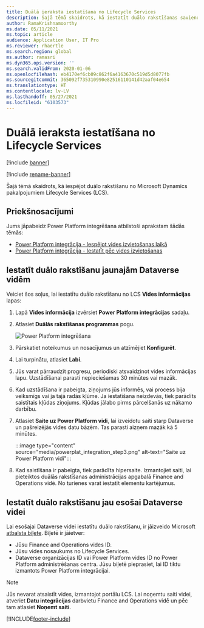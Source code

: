 ```yaml
---
title: Duālā ieraksta iestatīšana no Lifecycle Services
description: Šajā tēmā skaidrots, kā iestatīt duālo rakstīšanas savienojumu no Microsoft Dynamics pakalpojumiem Lifecycle Services (LCS).
author: RamaKrishnamoorthy
ms.date: 05/11/2021
ms.topic: article
audience: Application User, IT Pro
ms.reviewer: rhaertle
ms.search.region: global
ms.author: ramasri
ms.dyn365.ops.version: ''
ms.search.validFrom: 2020-01-06
ms.openlocfilehash: eb4170ef6cb09c862f6a4163670c519d5d8077fb
ms.sourcegitcommit: 365092f735310990e82516110141d42aaf04e654
ms.translationtype: HT
ms.contentlocale: lv-LV
ms.lasthandoff: 05/27/2021
ms.locfileid: "6103573"
---
```

# <a name="dual-write-setup-from-lifecycle-services"></a>Duālā ieraksta iestatīšana no Lifecycle Services

[!include [banner](../../includes/banner.md)]

[!include [rename-banner](~/includes/cc-data-platform-banner.md)]

Šajā tēmā skaidrots, kā iespējot duālo rakstīšanu no Microsoft Dynamics pakalpojumiem Lifecycle Services (LCS).

## <a name="prerequisites"></a>Priekšnosacījumi

Jums jāpabeidz Power Platform integrēšana atbilstoši aprakstam šādās tēmās:

+ [Power Platform integrācija - Iespējot vides izvietošanas laikā](../../power-platform/overview.md#enable-during-environment-deployment)
+ [Power Platform integrācija - Iestatīt pēc vides izvietošanas](../../power-platform/overview.md#set-up-after-environment-deployment)

## <a name="set-up-dual-write-for-new-dataverse-environments"></a>Iestatīt duālo rakstīšanu jaunajām Dataverse vidēm

Veiciet šos soļus, lai iestatītu duālo rakstīšanu no LCS **Vides informācijas** lapas:

1. Lapā **Vides informācija** izvērsiet **Power Platform integrācijas** sadaļu.

2. Atlasiet **Duālās rakstīšanas programmas** pogu.

    ![Power Platform integrēšana](media/powerplat_integration_step2.png)

3. Pārskatiet noteikumus un nosacījumus un atzīmējiet **Konfigurēt**.

4. Lai turpinātu, atlasiet **Labi**.

5. Jūs varat pārraudzīt progresu, periodiski atsvaidzinot vides informācijas lapu. Uzstādīšanai parasti nepieciešamas 30 minūtes vai mazāk.  

6. Kad uzstādīšana ir pabeigta, ziņojums jūs informēs, vai process bija veiksmīgs vai ja tajā radās kļūme. Ja iestatīšana neizdevās, tiek parādīts saistītais kļūdas ziņojums. Kļūdas jālabo pirms pārcelšanās uz nākamo darbību.

7. Atlasiet **Saite uz Power Platform vidi**, lai izveidotu saiti starp Dataverse un pašreizējās vides datu bāzēm. Tas parasti aizņem mazāk kā 5 minūtes.

    :::image type="content" source="media/powerplat_integration_step3.png" alt-text="Saite uz Power Platform vidi":::

8. Kad saistīšana ir pabeigta, tiek parādīta hipersaite. Izmantojiet saiti, lai pieteiktos duālās rakstīšanas administrācijas apgabalā Finance and Operations vidē. No turienes varat iestatīt elementu kartējumus.

## <a name="set-up-dual-write-for-an-existing-dataverse-environment"></a>Iestatīt duālo rakstīšanu jau esošai Dataverse videi

Lai esošajai Dataverse videi iestatītu duālo rakstīšanu, ir jāizveido Microsoft [atbalsta biļete](../../lifecycle-services/lcs-support.md). Biļetē ir jāietver:

+ Jūsu Finance and Operations vides ID.
+ Jūsu vides nosaukums no Lifecycle Services.
+ Dataverse organizācijas ID vai Power Platform vides ID no Power Platform administrēšanas centra. Jūsu biļetē pieprasiet, lai ID tiktu izmantots Power Platform integrācijai.

> [!NOTE]
> Jūs nevarat atsaistīt vides, izmantojot portālu LCS. Lai noņemtu saiti videi, atveriet **Datu integrācijas** darbvietu Finance and Operations vidē un pēc tam atlasiet **Noņemt saiti**.

[!INCLUDE[footer-include](../../../../includes/footer-banner.md)]
